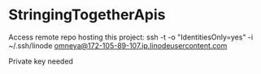 # StringingTogetherApis

Access remote repo hosting this project:  ssh -t -o "IdentitiesOnly=yes" -i ~/.ssh/linode omneya@172-105-89-107.ip.linodeusercontent.com

Private key needed 
